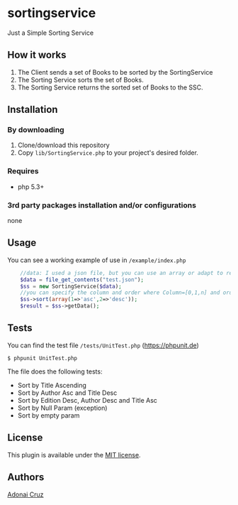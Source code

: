 # sortingservice
Just a Simple Sorting Service

## How it works
1. The Client sends a set of Books to be sorted by the SortingService
2. The Sorting Service sorts the set of Books.
3. The Sorting Service returns the sorted set of Books to the SSC.

## Installation
### By downloading
1. Clone/download this repository
2. Copy `lib/SortingService.php` to your project's desired folder.

### Requires
* php 5.3+

### 3rd party packages installation and/or configurations
none

## Usage
You can see a working example of use in `/example/index.php`
```php
	//data: I used a json file, but you can use an array or adapt to read a .csv or any data format.
	$data = file_get_contents("test.json");
	$ss = new SortingService($data);
	//you can specify the column and order where Column=[0,1,n] and order=[asc,desc]
	$ss->sort(array(1=>'asc',2=>'desc'));
	$result = $ss->getData();
```

## Tests
You can find the test file `/tests/UnitTest.php`
(https://phpunit.de)
```
$ phpunit UnitTest.php
```
The file does the following tests:
- Sort by Title Ascending
- Sort by Author Asc and Title Desc
- Sort by Edition Desc, Author Desc  and Title Asc
- Sort by Null Param (exception)
- Sort by empty param

## License
This plugin is available under the [MIT license](http://mths.be/mit).

## Authors
[Adonai Cruz](https://github.com/adonaicruz)